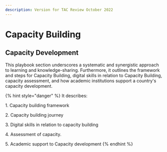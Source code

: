 ```yaml
---
description: Version for TAC Review October 2022
---
```


# Capacity Building

## Capacity Development

This playbook section underscores a systematic and synergistic approach to learning and knowledge-sharing. Furthermore, it outlines the framework and steps for Capacity Building, digital skills in relation to Capacity Building, capacity assessment, and how academic institutions support a country's capacity development.&#x20;

{% hint style="danger" %}
It describes:

&#x20; 1\. Capacity building framework

&#x20; 2\. Capacity building journey

&#x20; 3\. Digital skills in relation to capacity building

&#x20; 4\. Assessment of capacity.

&#x20; 5\. Academic support to Capacity development
{% endhint %}
